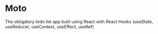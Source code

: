 # Moto
The obligatory todo list app built using React with React Hooks (useState, useReducer, useContext, useEffect, useRef)
